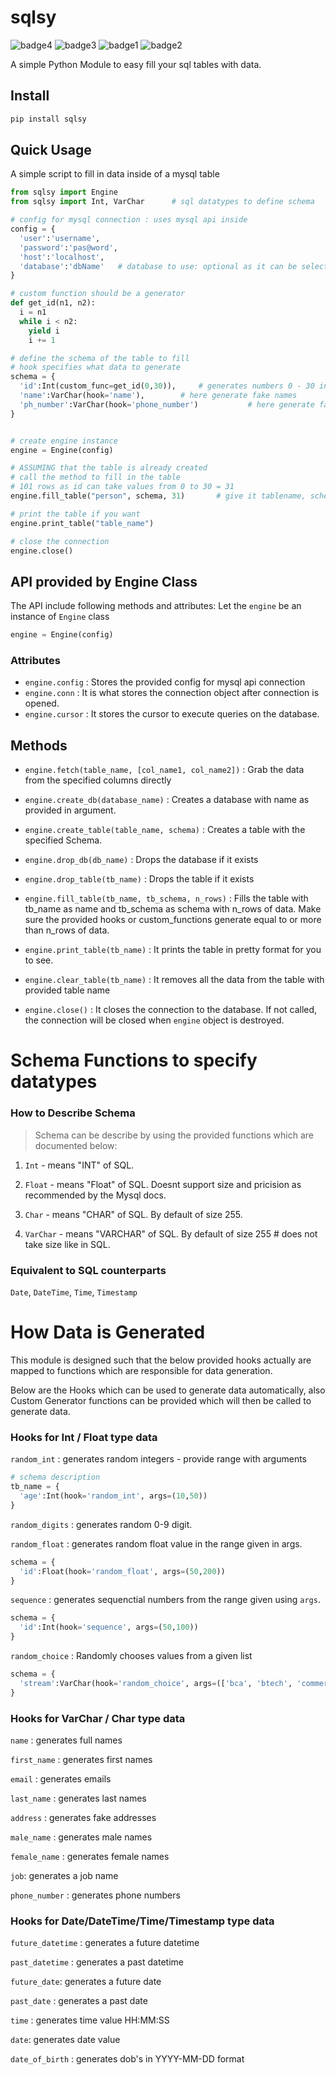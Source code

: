 # sqlsy
![badge4](https://img.shields.io/badge/MIT-License-red)
![badge3](https://img.shields.io/badge/version-v1.0.0-magenta)
![badge1](https://img.shields.io/static/v1?label=python%203&message=SQL&color=blue)
![badge2](https://img.shields.io/static/v1?label=easy&message=install&color=green)

A simple Python Module to easy fill your sql tables with data.

## Install
```bash
pip install sqlsy
```

## Quick Usage
A simple script to fill in data inside of a mysql table

```python
from sqlsy import Engine
from sqlsy import Int, VarChar      # sql datatypes to define schema

# config for mysql connection : uses mysql api inside
config = {
  'user':'username',
  'password':'pas@word',
  'host':'localhost',
  'database':'dbName'   # database to use: optional as it can be selected using a method
}

# custom function should be a generator
def get_id(n1, n2):
  i = n1
  while i < n2:
    yield i
    i += 1

# define the schema of the table to fill
# hook specifies what data to generate
schema = {
  'id':Int(custom_func=get_id(0,30)),     # generates numbers 0 - 30 including 30
  'name':VarChar(hook='name'),        # here generate fake names
  'ph_number':VarChar(hook='phone_number')           # here generate fake jobs
}


# create engine instance
engine = Engine(config)

# ASSUMING that the table is already created
# call the method to fill in the table
# 101 rows as id can take values from 0 to 30 = 31
engine.fill_table("person", schema, 31)       # give it tablename, schema of table and no of rows.

# print the table if you want
engine.print_table("table_name")

# close the connection
engine.close()
```

## API provided by Engine Class
The API include following methods and attributes:
Let the `engine` be an instance of `Engine` class
```python
engine = Engine(config)
```
### Attributes
- `engine.config` : Stores the provided config for mysql api connection
- `engine.conn` : It is what stores the connection object after connection is opened.
- `engine.cursor` : It stores the cursor to execute queries on the database.

## Methods
- `engine.fetch(table_name, [col_name1, col_name2])` : Grab the data from the specified columns directly

- `engine.create_db(database_name)` : Creates a database with name as provided in argument.

- `engine.create_table(table_name, schema)` : Creates a table with the specified Schema.

- `engine.drop_db(db_name)` : Drops the database if it exists

- `engine.drop_table(tb_name)` : Drops the table if it exists

- `engine.fill_table(tb_name, tb_schema, n_rows)` : Fills the table with tb_name as name and tb_schema as schema with n_rows of data. Make sure the provided hooks or custom_functions generate equal to or more than n_rows of data.

- `engine.print_table(tb_name)` : It prints the table in pretty format for you to see.

- `engine.clear_table(tb_name)` : It removes all the data from the table with provided table name

- `engine.close()` : It closes the connection to the database. If not called, the connection will be closed when `engine` object is destroyed.

# Schema Functions to specify datatypes

### How to Describe Schema
> Schema can be describe by using the provided functions which are documented below:

1. `Int` - means "INT" of SQL.

2. `Float` - means "Float" of SQL. Doesnt support size and pricision as recommended by the Mysql docs.

3. `Char` - means "CHAR" of SQL. By default of size 255.

4. `VarChar` - means "VARCHAR" of SQL. By default of size 255 # does not take size like in SQL.

### Equivalent to SQL counterparts
`Date`, `DateTime`, `Time`, `Timestamp`

# How Data is Generated
This module is designed such that the below provided hooks actually are mapped to functions which are responsible for data generation.

Below are the Hooks which can be used to generate data automatically, also Custom Generator functions can be provided which will then be called to generate data.


### Hooks for Int / Float type data
`random_int` : generates random integers - provide range with arguments
```python
# schema description
tb_name = {
  'age':Int(hook='random_int', args=(10,50))
}
```

`random_digits` : generates random 0-9 digit.

`random_float` : generates random float value in the range given in args.

```python
schema = {
  'id':Float(hook='random_float', args=(50,200))
}
```

`sequence` : generates sequenctial numbers from the range given using `args`.

```python
schema = {
  'id':Int(hook='sequence', args=(50,100))
}
```

`random_choice` : Randomly chooses values from a given list
```python
schema = {
  'stream':VarChar(hook='random_choice', args=(['bca', 'btech', 'commerce', 'mtech']))
}
```

### Hooks for VarChar / Char type data
`name` : generates full names

`first_name` : generates first names

`email` : generates emails

`last_name` : generates last names

`address` : generates fake addresses

`male_name` : generates male names

`female_name` : generates female names

`job`: generates a job name

`phone_number` : generates phone numbers


### Hooks for Date/DateTime/Time/Timestamp type data

`future_datetime` : generates a future datetime

`past_datetime` : generates a past datetime

`future_date`: generates a future date

`past_date` : generates a past date

`time` : generates time value HH:MM:SS

`date`: generates date value

`date_of_birth` : generates dob's in YYYY-MM-DD format
